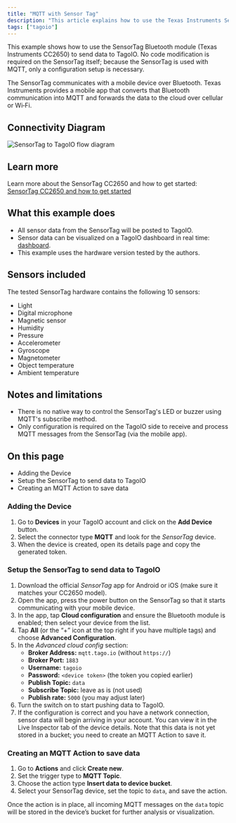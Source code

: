 ```yaml
---
title: "MQTT with Sensor Tag"
description: "This article explains how to use the Texas Instruments SensorTag (CC2650) to send sensor data to TagoIO via MQTT, including connectivity flow and the sensors available on the device."
tags: ["tagoio"]
---
```

This example shows how to use the SensorTag Bluetooth module (Texas Instruments CC2650) to send data to TagoIO. No code modification is required on the SensorTag itself; because the SensorTag is used with MQTT, only a configuration setup is necessary.

The SensorTag communicates with a mobile device over Bluetooth. Texas Instruments provides a mobile app that converts that Bluetooth communication into MQTT and forwards the data to the cloud over cellular or Wi‑Fi.

## Connectivity Diagram
![SensorTag to TagoIO flow diagram](/docs_imagem/tagoio/mqtt-with-sensor-tag-2.png)

## Learn more
Learn more about the SensorTag CC2650 and how to get started: [SensorTag CC2650 and how to get started](https://www.ti.com/tool/CC2650STK)

## What this example does
- All sensor data from the SensorTag will be posted to TagoIO.
- Sensor data can be visualized on a TagoIO dashboard in real time: [dashboard](/docs/tagoio/dashboards/).
- This example uses the hardware version tested by the authors.

## Sensors included
The tested SensorTag hardware contains the following 10 sensors:
- Light
- Digital microphone
- Magnetic sensor
- Humidity
- Pressure
- Accelerometer
- Gyroscope
- Magnetometer
- Object temperature
- Ambient temperature

## Notes and limitations
- There is no native way to control the SensorTag's LED or buzzer using MQTT's subscribe method.
- Only configuration is required on the TagoIO side to receive and process MQTT messages from the SensorTag (via the mobile app).

## On this page
- Adding the Device
- Setup the SensorTag to send data to TagoIO
- Creating an MQTT Action to save data

### Adding the Device
1. Go to **Devices** in your TagoIO account and click on the **Add Device** button.
2. Select the connector type **MQTT** and look for the *SensorTag* device.
3. When the device is created, open its details page and copy the generated token.

### Setup the SensorTag to send data to TagoIO
1. Download the official *SensorTag* app for Android or iOS (make sure it matches your CC2650 model).
2. Open the app, press the power button on the SensorTag so that it starts communicating with your mobile device.
3. In the app, tap **Cloud configuration** and ensure the Bluetooth module is enabled; then select your device from the list.
4. Tap **All** (or the “+” icon at the top right if you have multiple tags) and choose **Advanced Configuration**.
5. In the *Advanced cloud config* section:
   - **Broker Address:** `mqtt.tago.io` (without `https://`)
   - **Broker Port:** `1883`
   - **Username:** `tagoio`
   - **Password:** `<device token>` (the token you copied earlier)
   - **Publish Topic:** `data`
   - **Subscribe Topic:** leave as is (not used)
   - **Publish rate:** `5000` (you may adjust later)
6. Turn the switch on to start pushing data to TagoIO.
7. If the configuration is correct and you have a network connection, sensor data will begin arriving in your account. You can view it in the Live Inspector tab of the device details. Note that this data is not yet stored in a bucket; you need to create an MQTT Action to save it.

### Creating an MQTT Action to save data
1. Go to **Actions** and click **Create new**.
2. Set the trigger type to **MQTT Topic**.
3. Choose the action type **Insert data to device bucket**.
4. Select your SensorTag device, set the topic to `data`, and save the action.

Once the action is in place, all incoming MQTT messages on the `data` topic will be stored in the device’s bucket for further analysis or visualization.